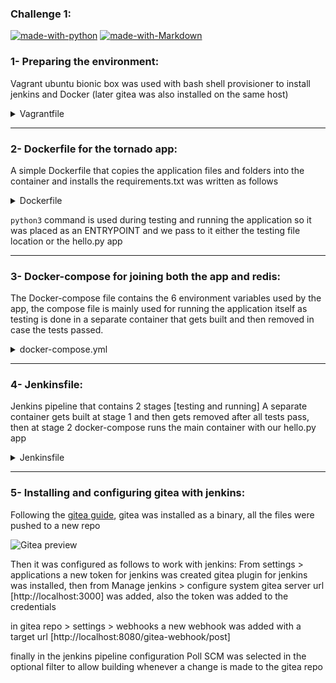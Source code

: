 ### Challenge 1:
[![made-with-python](https://img.shields.io/badge/Made%20with-Python-1f425f.svg)](https://www.python.org/)
[![made-with-Markdown](https://img.shields.io/badge/Made%20with-Markdown-1f425f.svg)](http://commonmark.org)


### 1- Preparing the environment:
Vagrant ubuntu bionic box was used with bash shell provisioner to install jenkins and Docker (later gitea was also installed on the same host)

<details><summary>Vagrantfile</summary>
<p>

```Ruby
Vagrant.configure("2") do |config|
  config.vm.define "challenge" do |challenge|

  challenge.vm.box = "ubuntu/bionic64"
  challenge.vm.hostname = "ITIchallenge"
  challenge.vm.network "forwarded_port", guest: 22, host: 22 # ssh
  challenge.vm.network "forwarded_port", guest: 3000, host: 3000 # Gitea
  challenge.vm.network "forwarded_port", guest: 8080, host: 8080 # Jenkins
  challenge.vm.synced_folder ".", "/vagrant", type: "rsync"
  challenge.vm.box_check_update = false


  challenge.trigger.after :up do |trigger|
      trigger.info = "rsync auto"
      trigger.run = {inline: "bash -c 'vagrant rsync-auto challenge &'"}
      # If you want it running in the background switch these
      #t.run = {inline: "bash -c 'vagrant rsync-auto bork &'"}
    end
  end

   config.vm.provider "virtualbox" do |vb|
  #   # Display the VirtualBox GUI when booting the machine
  #   vb.gui = true
  #
  #   # Customize the amount of memory on the VM:
     vb.memory = "8192"
     vb.cpus = 2
   end

   config.vm.provision "shell", inline: <<-SHELL
    # Docker
    apt-get remove -y docker docker-engine docker.io containerd runc 
    apt-get update
    apt-get install -y apt-transport-https ca-certificates curl gnupg-agent software-properties-common git
    curl -fsSL https://download.docker.com/linux/ubuntu/gpg | sudo apt-key add -
    apt-key fingerprint 0EBFCD88
    add-apt-repository "deb [arch=amd64] https://download.docker.com/linux/ubuntu $(lsb_release -cs) stable"
    apt-get update
    apt-get install -y docker-ce docker-ce-cli containerd.io
    groupadd docker
    usermod -aG docker $USER
    echo "Docker was Successfully installed"

    # Docker Compose
    curl -L "https://github.com/docker/compose/releases/download/1.25.5/docker-compose-$(uname -s)-$(uname -m)" -o /usr/local/bin/docker-compose
    chmod +x /usr/local/bin/docker-compose
    echo "Docker Compose was Successfully installed"
    
    # git config
    git config --global user.name "jaxon"
    git config --global user.email jaxon@jaxon.com

    # Jenkins
    wget -q -O - https://pkg.jenkins.io/debian/jenkins-ci.org.key | sudo apt-key add -
    sh -c 'echo deb http://pkg.jenkins.io/debian-stable binary/ > /etc/apt/sources.list.d/jenkins.list'
    apt-get update
    apt-get install -y openjdk-8-jre jenkins 
    echo "Jenkins was Successfully installed\n\n"
    cat /var/lib/jenkins/secrets/initialAdminPassword
   SHELL
end
```

</p>
</details>

---

### 2- Dockerfile for the tornado app:
A simple Dockerfile that copies the application files and folders into the container and installs the requirements.txt was written as follows

<details><summary>Dockerfile</summary>
<p>

```Dockerfile
FROM python:alpine

WORKDIR /usr/src/app

RUN mkdir //usr/src/app/templates /usr/src/app/tests /usr/src/app/static

COPY templates ./templates 
COPY tests ./tests
COPY static ./static
COPY hello.py requirements.txt ./

RUN pip install -r requirements.txt

ENTRYPOINT [ "python3" ]

```

</p>
</details>

`python3` command is used during testing and running the application so it was placed as an ENTRYPOINT and we pass to it either the testing file location or the hello.py app

--- 

### 3- Docker-compose for joining both the app and redis:
The Docker-compose file contains the 6 environment variables used by the app, the compose file is mainly used for running the application itself as testing is done in a separate container that gets built and then removed in case the tests passed.

<details><summary>docker-compose.yml</summary>
<p>

```yaml
version: "3.8"
services:
  tornado:
    build: .
    container_name: python_iti_challenge
    command: ["hello.py"]

    environment: 
      - REDIS_HOST=redis 
      - REDIS_PORT=6379
      - REDIS_DB=0
      - ENVIRONMENT=dev 
      - HOST=localhost
      - PORT=4222
    depends_on: 
      - redis
    ports: 
      - "4222:4222"

  redis:
    image: redis:alpine
    container_name: redis_iti_challenge
    expose:
      - 6379
    deploy:
      replicas: 2
      update_config:
        parallelism: 2
        delay: 10s
      restart_policy:
        condition: on-failure
        
```

</p>
</details>

---

### 4- Jenkinsfile:
Jenkins pipeline that contains 2 stages [testing and running] 
A separate container gets built at stage 1 and then gets removed after all tests pass, then at stage 2 docker-compose runs the main container with our hello.py app

<details><summary>Jenkinsfile</summary>
<p>

```Jenkinsfile
pipeline {
    agent any

    stages {
        stage('docker run tests') {
            steps {
               sh "docker build -t \"pytest\" . && docker run --rm \"pytest\" \"/usr/src/app/tests/test.py\"" 
            }
        }
        stage('docker-compose build & run') {
            steps {
                sh "docker-compose build && docker-compose up -d"
            }
        }
    }
}

```

</p>
</details>

---

### 5- Installing and configuring gitea with jenkins:
Following the [gitea guide](https://docs.gitea.io/en-us/install-from-binary/), gitea was installed as a binary, all the files were pushed to a new repo

![Gitea preview]()

Then it was configured as follows to work with jenkins:
From settings > applications
a new token for jenkins was created
gitea plugin for jenkins was installed, then from Manage jenkins > configure system 
gitea server url [http://localhost:3000] was added, also the token was added to the credentials

in gitea repo > settings > webhooks 
a new webhook was added with a target url [http://localhost:8080/gitea-webhook/post]

finally in the jenkins pipeline configuration Poll SCM was selected in the optional filter to allow building whenever a change is made to the gitea repo

